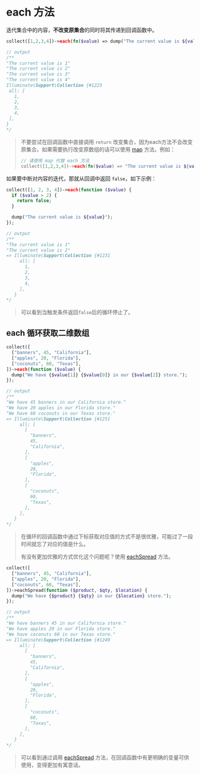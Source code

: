 # each 方法

迭代集合中的内容，**不改变原集合**的同时将其传递到回调函数中。

```php
collect([1,2,3,4])->each(fn($value) => dump("The current value is ${value}"));

// output
/**
"The current value is 1"
"The current value is 2"
"The current value is 3"
"The current value is 4"
Illuminate\Support\Collection {#1223
 all: [
   1,
   2,
   3,
   4,
 ],
}
*/
```

> 不要尝试在回调函数中直接调用 `return` 改变集合，因为each方法不会改变原集合。如果需要执行改变原数组的话可以使用 [map](/collections/map.md) 方法。例如：
> ```php
> // 请使用 map 代替 each 方法
> collect([1,2,3,4])->each(fn($value) => "The current value is ${value}");
> ```

如果要中断对内容的迭代，那就从回调中返回 `false`，如下示例：

```php
collect([1, 2, 3, 4])->each(function ($value) {
  if ($value > 2) {
    return false;
  }

  dump("The current value is ${value}");
});

// output
/**
"The current value is 1"
"The current value is 2"
=> Illuminate\Support\Collection {#1231
     all: [
       1,
       2,
       3,
       4,
     ],
   }
*/
```

> 可以看到当触发条件返回`false`后的循环停止了。

## each 循环获取二维数组

```php
collect([
  ["banners", 45, "California"],
  ["apples", 20, "Florida"],
  ["coconuts", 60, "Texas"],
])->each(function ($value) {
  dump("We have {$value[1]} {$value[0]} in our {$value[2]} store.");
});

// output
/**
"We have 45 banners in our California store."
"We have 20 apples in our Florida store."
"We have 60 coconuts in our Texas store."
=> Illuminate\Support\Collection {#1251
     all: [
       [
         "banners",
         45,
         "California",
       ],
       [
         "apples",
         20,
         "Florida",
       ],
       [
         "coconuts",
         60,
         "Texas",
       ],
     ],
   }
*/
```

> 在循环的回调函数中通过下标获取对应值的方式不是很优雅，可能过了一段时间就忘了对应的值是什么。
>
> 有没有更加优雅的方式优化这个问题呢？使用 [eachSpread](/collections/eachSpread.md) 方法。

```php
collect([
  ["banners", 45, "California"],
  ["apples", 20, "Florida"],
  ["coconuts", 60, "Texas"],
])->eachSpread(function ($product, $qty, $location) {
  dump("We have {$product} {$qty} in our {$location} store.");
});

// output
/**
"We have banners 45 in our California store."
"We have apples 20 in our Florida store."
"We have coconuts 60 in our Texas store."
=> Illuminate\Support\Collection {#1249
     all: [
       [
         "banners",
         45,
         "California",
       ],
       [
         "apples",
         20,
         "Florida",
       ],
       [
         "coconuts",
         60,
         "Texas",
       ],
     ],
   }
*/
```

> 可以看到通过调用 [eachSpread](/collections/eachSpread.md) 方法，在回调函数中有更明确的变量可供使用，变得更加有寓意话。
